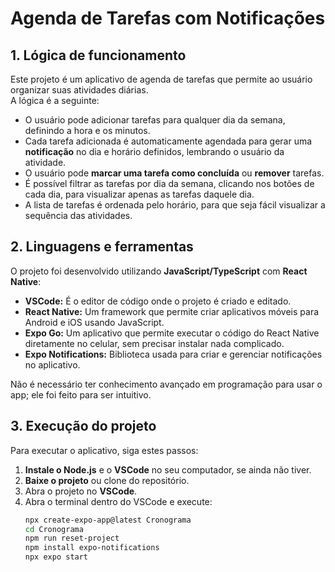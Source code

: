 # Agenda de Tarefas com Notificações

## 1. Lógica de funcionamento
Este projeto é um aplicativo de agenda de tarefas que permite ao usuário organizar suas atividades diárias.  
A lógica é a seguinte:

- O usuário pode adicionar tarefas para qualquer dia da semana, definindo a hora e os minutos.
- Cada tarefa adicionada é automaticamente agendada para gerar uma **notificação** no dia e horário definidos, lembrando o usuário da atividade.
- O usuário pode **marcar uma tarefa como concluída** ou **remover** tarefas.
- É possível filtrar as tarefas por dia da semana, clicando nos botões de cada dia, para visualizar apenas as tarefas daquele dia.
- A lista de tarefas é ordenada pelo horário, para que seja fácil visualizar a sequência das atividades.

## 2. Linguagens e ferramentas
O projeto foi desenvolvido utilizando **JavaScript/TypeScript** com **React Native**:

- **VSCode:** É o editor de código onde o projeto é criado e editado.
- **React Native:** Um framework que permite criar aplicativos móveis para Android e iOS usando JavaScript.
- **Expo Go:** Um aplicativo que permite executar o código do React Native diretamente no celular, sem precisar instalar nada complicado.
- **Expo Notifications:** Biblioteca usada para criar e gerenciar notificações no aplicativo.

Não é necessário ter conhecimento avançado em programação para usar o app; ele foi feito para ser intuitivo.

## 3. Execução do projeto
Para executar o aplicativo, siga estes passos:

1. **Instale o Node.js** e o **VSCode** no seu computador, se ainda não tiver.
2. **Baixe o projeto** ou clone do repositório.
3. Abra o projeto no **VSCode**.
4. Abra o terminal dentro do VSCode e execute:
   ```bash
   npx create-expo-app@latest Cronograma
   cd Cronograma
   npm run reset-project
   npm install expo-notifications
   npx expo start
